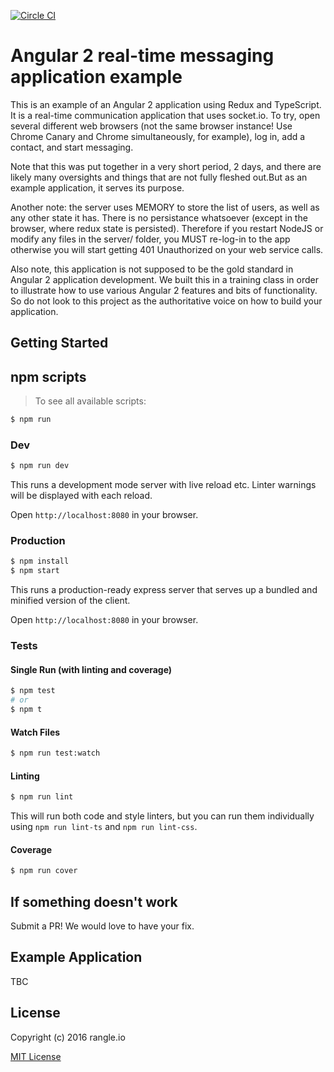[![Circle CI](https://circleci.com/gh/rangle/angular2-chat.svg?style=svg)](https://circleci.com/gh/rangle/angular2-chat)

# Angular 2 real-time messaging application example

This is an example of an Angular 2 application using Redux and TypeScript.
It is a real-time communication application that uses socket.io. To try,
open several different web browsers (not the same browser instance! Use
Chrome Canary and Chrome simultaneously, for example), log in, add a contact,
and start messaging.

Note that this was put together in a very short period, 2 days, and there
are likely many oversights and things that are not fully fleshed out.But
as an example application, it serves its purpose.

Another note: the server uses MEMORY to store the list of users, as well as
any other state it has. There is no persistance whatsoever (except in the
browser, where redux state is persisted). Therefore if you restart NodeJS
or modify any files in the server/ folder, you MUST re-log-in to the app
otherwise you will start getting 401 Unauthorized on your web service calls.

Also note, this application is not supposed to be the gold standard in Angular 2
application development. We built this in a training class in order to illustrate
how to use various Angular 2 features and bits of functionality. So do not look
to this project as the authoritative voice on how to build your application.

## Getting Started

## npm scripts

> To see all available scripts:
```bash
$ npm run
```

### Dev
```bash
$ npm run dev
```
This runs a development mode server with live reload etc. Linter warnings will be displayed with each reload.

Open `http://localhost:8080` in your browser.

### Production

```bash
$ npm install
$ npm start
```

This runs a production-ready express server that serves up a bundled and
minified version of the client.

Open `http://localhost:8080` in your browser.

### Tests

#### Single Run (with linting and coverage)
```bash
$ npm test
# or
$ npm t
```

#### Watch Files
```bash
$ npm run test:watch
```

#### Linting
```bash
$ npm run lint
```
This will run both code and style linters, but you can run them individually using `npm run lint-ts` and `npm run lint-css`.

#### Coverage
```bash
$ npm run cover
```

## If something doesn't work

Submit a PR! We would love to have your fix.

## Example Application

TBC

## License

Copyright (c) 2016 rangle.io

[MIT License][MIT]

[MIT]: ./LICENSE "Mit License"

